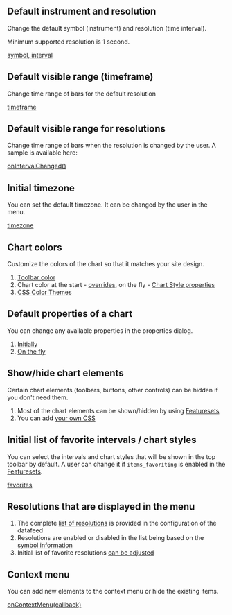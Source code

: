 ## Default instrument and resolution

Change the default symbol (instrument) and resolution (time interval).

Minimum supported resolution is 1 second.

[symbol, interval](Widget-Constructor.md#symbol-interval)

## Default visible range (timeframe)

Change time range of bars for the default resolution

[timeframe](Widget-Constructor.md#timeframe)

## Default visible range for resolutions

Change time range of bars when the resolution is changed by the user. A sample is available here:

[onIntervalChanged()](Chart-Methods.md#onintervalchanged)

## Initial timezone

You can set the default timezone. It can be changed by the user in the menu.

[timezone](Widget-Constructor.md#timezone)

## Chart colors

Customize the colors of the chart so that it matches your site design.

1. [Toolbar color](Toolbars.md)
1. Chart color at the start - [overrides](Widget-Constructor.md#overrides), on the fly - [Chart Style properties](Chart-Style-Properties.md)
1. [CSS Color Themes](CSS-Color-Themes.md)

## Default properties of a chart

You can change any available properties in the properties dialog.

1. [Initially](Widget-Constructor.md#overrides)
1. [On the fly](Widget-Methods.md#applyoverridesoverrides)

## Show/hide chart elements

Certain chart elements (toolbars, buttons, other controls) can be hidden if you don't need them.

1. Most of the chart elements can be shown/hidden by using [Featuresets](Featuresets.md)
1. You can add [your own CSS](Widget-Constructor.md#custom_css_url)

## Initial list of favorite intervals / chart styles

You can select the intervals and chart styles that will be shown in the top toolbar by default. A user can change it if `items_favoriting` is enabled in the [Featuresets](Featuresets.md).

[favorites](Widget-Constructor.md#favorites)

## Resolutions that are displayed in the menu

1. The complete [list of resolutions](JS-Api.md#supported_resolutions) is provided in the configuration of the datafeed
1. Resolutions are enabled or disabled in the list being based on the [symbol information](Symbology.md#supported_resolutions)
1. Initial list of favorite resolutions [can be adjusted](Widget-Constructor.md#favorites)

## Context menu

You can add new elements to the context menu or hide the existing items.

[onContextMenu(callback)](Widget-Methods.md#oncontextmenucallback)
